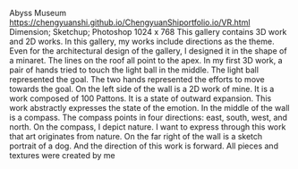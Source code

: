 Abyss Museum
https://chengyuanshi.github.io/ChengyuanShiportfolio.io/VR.html
Dimension; Sketchup; Photoshop
1024 x 768
This gallery contains 3D work and 2D works. In this gallery, my works include directions as the theme. Even for the architectural design of the gallery, I designed it in the shape of a minaret. The lines on the roof all point to the apex. In my first 3D work, a pair of hands tried to touch the light ball in the middle. The light ball represented the goal. The two hands represented the efforts to move towards the goal. On the left side of the wall is a 2D work of mine. It is a work composed of 100 Pattons. It is a state of outward expansion. This work abstractly expresses the state of the emotion. In the middle of the wall is a compass. The compass points in four directions: east, south, west, and north. On the compass, I depict nature. I want to express through this work that art originates from nature. On the far right of the wall is a sketch portrait of a dog. And the direction of this work is forward. 
All pieces and textures were created by me
